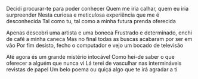 Decidi procurar-te para poder conhecer
Quem me iria calhar, quem eu iria surpreender
Nesta curiosa e meticulosa experiência que me é desconhecida
Tal como tu, tal como a minha futura prenda oferecida

Apenas descobri uma artista e uma boneca
Frustrado e determinado, enchi de café a minha caneca
Mas no final todas as buscas acabaram por ser em vão
Por fim desisto, fecho o computador e vejo um bocado de televisão

Até agora és um grande mistério intocável
Como hei-de saber o que oferecer a alguém que nunca vi
Lá terei de vasculhar nas intermináveis revistas de papel
Um belo poema ou quiçá algo que te irá agradar a ti
